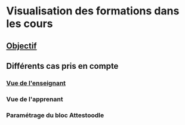 # Visualisation des formations dans les cours #

## [Objectif](but.md)

## Différents cas pris en compte

### [Vue de l'enseignant](vueenseignant.md)

### Vue de l'apprenant  

### Paramétrage du bloc Attestoodle
